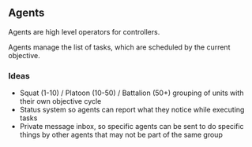 ## Agents

Agents are high level operators for controllers.

Agents manage the list of tasks, which are scheduled by the current objective.

### Ideas

* Squat (1-10)  /  Platoon (10-50)  /  Battalion (50+) grouping of units with their own objective cycle
* Status system so agents can report what they notice while executing tasks
* Private message inbox, so specific agents can be sent to do specific things by other agents that may not be part of the same group
